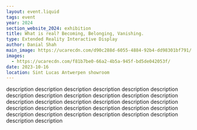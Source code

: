 ```yaml
---
layout: event.liquid
tags: event
year: 2024
section_website_2024: exhibition
title: What is real? Becoming, Belonging, Vanishing.
type: Extended Reality Interactive Display
author: Danial Shah
main_image: https://ucarecdn.com/d90c288d-6055-4884-92b4-dd98301bf791/
images:
  - https://ucarecdn.com/f81b7be0-66a2-4b5a-945f-bd5de042053f/
date: 2023-10-16
location: Sint Lucas Antwerpen showroom
---
```

description description description description description description description description description description description description description description description description description description description description description description description description description description description description description description description description
